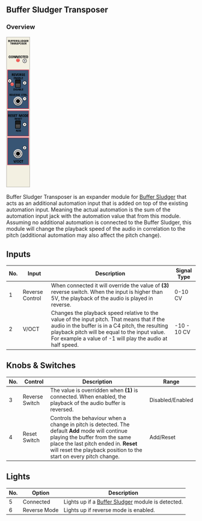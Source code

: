 ## Buffer Sludger Transposer

### Overview


<img src="https://github.com/Shtrompel/BGal256ModulesDocs/blob/main/BufferSludgerTransposer.png?raw=true" style="width:12.5%;">

Buffer Sludger Transposer is an expander module for [Buffer Sludger](https://github.com/Shtrompel/BGal256ModulesDocs/blob/main/BufferSludger.md) that acts as an additional automation input that is added on top of the existing automation input. Meaning the actual automation is the sum of the automation input jack with the automation value that from this module.
Assuming no additional automation is connected to the Buffer Sludger, this module will change the playback speed of the audio in correlation to the pitch (additional automation may also affect the pitch change).

## Inputs

| No. | Input             | Description                                 | Signal Type |
| --- | ----------------- | ------------------------------------------- | ----------- |
| 1   | Reverse Control       | When connected it will override the value of **(3)** reverse switch. When the input is higher than 5V, the playback of the audio is played in reverse.            | 0-10 CV     |
| 2   | V/OCT       | Changes the playback speed relative to the value of the input pitch. That means that if the audio in the buffer is in a C4 pitch, the resulting playback pitch will be equal to the input value. For example a value of -1 will play the audio at half speed.         | -10 - 10 CV     |

## Knobs & Switches

| No. | Control        | Description                                            | Range             |
| --- | -------------- | ------------------------------------------------------ | ----------------- |
| 3  | Reverse Switch            | The value is overridden when **(1)** is connected. When enabled, the playback of the audio buffer is reversed.                              | Disabled/Enabled         |
| 4  | Reset Switch | Controls the behaviour when a change in pitch is detected. The default **Add** mode will continue playing the buffer from the same place the last pitch ended in. **Reset** will reset the playback position to the start on every pitch change. | Add/Reset |

## Lights

| No. | Option                            | Description                                                                                       |
| --- | --------------------------------- | ------------------------------------------------------------------------------------------------- |
| 5  | Connected                    | Lights up if a [Buffer Sludger](https://github.com/Shtrompel/BGal256ModulesDocs/blob/main/BufferSludger.md) module is detected.                                                  |
| 6  | Reverse Mode                | Lights up if reverse mode is enabled. |

